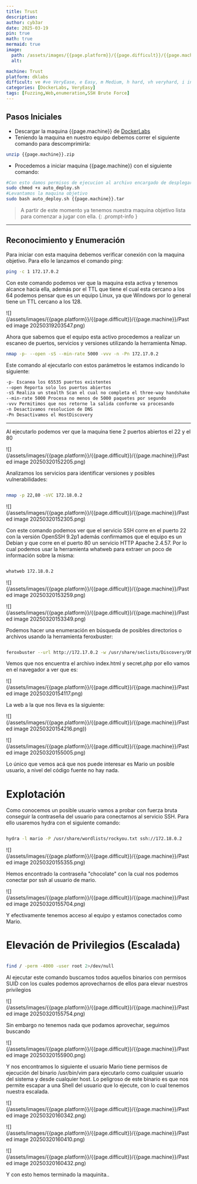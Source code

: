 ```yaml
---
title: Trust
description:
author: cyb3ar
date: 2025-03-19
pin: true
math: true
mermaid: true
image:
  path: /assets/images/{{page.platform}}/{{page.difficult}}/{{page.machine}}/Banner.png
  alt: 

machine: Trust
platform: dklabs
difficult: ve #ve VeryEase, e Easy, m Medium, h hard, vh veryhard, i insane
categories: [DockerLabs, VeryEasy]
tags: [Fuzzing,Web,enumeration,SSH Brute Force]
---
```


## Pasos Iniciales

- Descargar la maquina {{page.machine}} de [DockerLabs](https://dockerlabs.es/)
- Teniendo la maquina en nuestro equipo debemos correr el siguiente comando para descomprimirla:

```bash
unzip {{page.machine}}.zip
```

- Procedemos a iniciar maquina {{page.machine}} con el siguiente comando:

```bash
#Con esto damos permisos de ejecucion al archivo encargado de desplegarnos la maquina.
sudo chmod +x auto_deploy.sh
#Levantamos la maquina objetivo
sudo bash auto_deploy.sh {{page.machine}}.tar
```

<!-- markdownlint-capture -->
<!-- markdownlint-disable -->

> A partir de este momento ya tenemos nuestra maquina objetivo lista para comenzar a jugar con ella.
{: .prompt-info }

<!-- markdownlint-restore -->

----------------------------------------------------------------------------

## Reconocimiento y Enumeración

Para iniciar con esta maquina debemos verificar conexión con la maquina objetivo. Para ello le lanzamos el comando ping:

```bash
ping -c 1 172.17.0.2
```

Con este comando podemos ver que la maquina esta activa y tenemos alcance hacia ella, además por el TTL que tiene el cual esta cercano a los 64 podemos pensar que es un equipo Linux, ya que Windows por lo general tiene un TTL cercano a los 128. 

![](/assets/images/{{page.platform}}/{{page.difficult}}/{{page.machine}}/Pasted image 20250319203547.png)

Ahora que sabemos que el equipo esta activo procedemos a realizar un escaneo de puertos, servicios y versiones utilizando la herramienta Nmap.

```bash
nmap -p- --open -sS --min-rate 5000 -vvv -n -Pn 172.17.0.2
```

Este comando al ejecutarlo con estos parámetros le estamos indicando lo siguiente:

```bash
-p- Escanea los 65535 puertos existentes
--open Reporta solo los puertos abiertos
-sS Realiza un stealth Scan el cual no completa el three-way handshake (SYN / SYN-ACK / RST)
--min-rate 5000 Procesa no menos de 5000 paquetes por segundo
-vvv Permitimos que nos retorne la salida conforme va procesando
-n Desactivamos resolucion de DNS
-Pn Desactivamos el HostDiscovery
```

---------------------------------------------------------------------------------

Al ejecutarlo podemos ver que la maquina tiene 2 puertos abiertos el 22 y el 80

![](/assets/images/{{page.platform}}/{{page.difficult}}/{{page.machine}}/Pasted image 20250320152205.png)

Analizamos los servicios para identificar versiones y posibles vulnerabilidades:

```bash

nmap -p 22,80 -sVC 172.18.0.2

```

![](/assets/images/{{page.platform}}/{{page.difficult}}/{{page.machine}}/Pasted image 20250320152305.png)

Con este comando podemos ver que el servicio SSH corre en el puerto 22 con la versión OpenSSH 9.2p1 además confirmamos que el equipo es un  Debian y que corre en el puerto 80 un servicio HTTP Apache 2.4.57. Por lo cual podemos usar la herramienta whatweb para extraer un poco de información sobre la misma:

```bash

whatweb 172.18.0.2

```

![](/assets/images/{{page.platform}}/{{page.difficult}}/{{page.machine}}/Pasted image 20250320153259.png)

![](/assets/images/{{page.platform}}/{{page.difficult}}/{{page.machine}}/Pasted image 20250320153349.png)

Podemos hacer una enumeración en búsqueda de posibles directorios o archivos usando la herramienta feroxbuster:

```bash

feroxbuster --url http://172.17.0.2 -w /usr/share/seclists/Discovery/DNS/subdomains-top1million-110000.txt -t 200 -d 0 -x php,html,txt

```

Vemos que nos encuentra el archivo index.html y secret.php por ello vamos en el navegador a ver que es:

![](/assets/images/{{page.platform}}/{{page.difficult}}/{{page.machine}}/Pasted image 20250320154117.png)

La web a la que nos lleva es la siguiente:

![](/assets/images/{{page.platform}}/{{page.difficult}}/{{page.machine}}/Pasted image 20250320154216.png))

![](/assets/images/{{page.platform}}/{{page.difficult}}/{{page.machine}}/Pasted image 20250320155005.png)

Lo único que vemos acá que nos puede interesar es Mario un posible usuario, a nivel del código fuente no hay nada.
# Explotación 

Como conocemos un posible usuario vamos a probar con fuerza bruta conseguir la contraseña del usuario para conectarnos al servicio SSH. Para ello usaremos hydra con el siguiente comando:

```bash

hydra -l mario -P /usr/share/wordlists/rockyou.txt ssh://172.18.0.2

```

![](/assets/images/{{page.platform}}/{{page.difficult}}/{{page.machine}}/Pasted image 20250320155355.png)

Hemos encontrado la contraseña "chocolate" con la cual nos podemos conectar por ssh al usuario de mario.

![](/assets/images/{{page.platform}}/{{page.difficult}}/{{page.machine}}/Pasted image 20250320155704.png)

Y efectivamente tenemos acceso al equipo y estamos conectados como Mario.
# Elevación de Privilegios (Escalada)

```bash

find / -perm -4000 -user root 2>/dev/null

```

Al ejecutar este comando buscamos todos aquellos binarios con permisos SUID con los cuales podemos aprovecharnos de ellos para elevar nuestros privilegios 

![](/assets/images/{{page.platform}}/{{page.difficult}}/{{page.machine}}/Pasted image 20250320155754.png)

Sin embargo no tenemos nada que podamos aprovechar, seguimos buscando

![](/assets/images/{{page.platform}}/{{page.difficult}}/{{page.machine}}/Pasted image 20250320155900.png)

Y nos encontramos lo siguiente el usuario Mario tiene permisos de ejecución del binario  /usr/bin/vim para ejecutarlo como cualquier usuario del sistema y desde cualquier host. Lo peligroso de este binario es que nos permite escapar a una Shell del usuario que lo ejecute, con lo cual tenemos nuestra escalada.

![](/assets/images/{{page.platform}}/{{page.difficult}}/{{page.machine}}/Pasted image 20250320160342.png)

![](/assets/images/{{page.platform}}/{{page.difficult}}/{{page.machine}}/Pasted image 20250320160410.png)

![](/assets/images/{{page.platform}}/{{page.difficult}}/{{page.machine}}/Pasted image 20250320160432.png)

Y con esto hemos terminado la maquinita..
